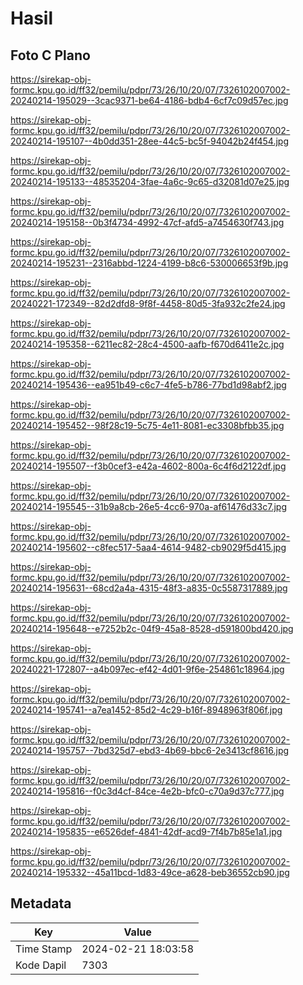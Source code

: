 # Hasil

## Foto C Plano

https://sirekap-obj-formc.kpu.go.id/ff32/pemilu/pdpr/73/26/10/20/07/7326102007002-20240214-195029--3cac9371-be64-4186-bdb4-6cf7c09d57ec.jpg

https://sirekap-obj-formc.kpu.go.id/ff32/pemilu/pdpr/73/26/10/20/07/7326102007002-20240214-195107--4b0dd351-28ee-44c5-bc5f-94042b24f454.jpg

https://sirekap-obj-formc.kpu.go.id/ff32/pemilu/pdpr/73/26/10/20/07/7326102007002-20240214-195133--48535204-3fae-4a6c-9c65-d32081d07e25.jpg

https://sirekap-obj-formc.kpu.go.id/ff32/pemilu/pdpr/73/26/10/20/07/7326102007002-20240214-195158--0b3f4734-4992-47cf-afd5-a7454630f743.jpg

https://sirekap-obj-formc.kpu.go.id/ff32/pemilu/pdpr/73/26/10/20/07/7326102007002-20240214-195231--2316abbd-1224-4199-b8c6-530006653f9b.jpg

https://sirekap-obj-formc.kpu.go.id/ff32/pemilu/pdpr/73/26/10/20/07/7326102007002-20240221-172349--82d2dfd8-9f8f-4458-80d5-3fa932c2fe24.jpg

https://sirekap-obj-formc.kpu.go.id/ff32/pemilu/pdpr/73/26/10/20/07/7326102007002-20240214-195358--6211ec82-28c4-4500-aafb-f670d6411e2c.jpg

https://sirekap-obj-formc.kpu.go.id/ff32/pemilu/pdpr/73/26/10/20/07/7326102007002-20240214-195436--ea951b49-c6c7-4fe5-b786-77bd1d98abf2.jpg

https://sirekap-obj-formc.kpu.go.id/ff32/pemilu/pdpr/73/26/10/20/07/7326102007002-20240214-195452--98f28c19-5c75-4e11-8081-ec3308bfbb35.jpg

https://sirekap-obj-formc.kpu.go.id/ff32/pemilu/pdpr/73/26/10/20/07/7326102007002-20240214-195507--f3b0cef3-e42a-4602-800a-6c4f6d2122df.jpg

https://sirekap-obj-formc.kpu.go.id/ff32/pemilu/pdpr/73/26/10/20/07/7326102007002-20240214-195545--31b9a8cb-26e5-4cc6-970a-af61476d33c7.jpg

https://sirekap-obj-formc.kpu.go.id/ff32/pemilu/pdpr/73/26/10/20/07/7326102007002-20240214-195602--c8fec517-5aa4-4614-9482-cb9029f5d415.jpg

https://sirekap-obj-formc.kpu.go.id/ff32/pemilu/pdpr/73/26/10/20/07/7326102007002-20240214-195631--68cd2a4a-4315-48f3-a835-0c5587317889.jpg

https://sirekap-obj-formc.kpu.go.id/ff32/pemilu/pdpr/73/26/10/20/07/7326102007002-20240214-195648--e7252b2c-04f9-45a8-8528-d591800bd420.jpg

https://sirekap-obj-formc.kpu.go.id/ff32/pemilu/pdpr/73/26/10/20/07/7326102007002-20240221-172807--a4b097ec-ef42-4d01-9f6e-254861c18964.jpg

https://sirekap-obj-formc.kpu.go.id/ff32/pemilu/pdpr/73/26/10/20/07/7326102007002-20240214-195741--a7ea1452-85d2-4c29-b16f-8948963f806f.jpg

https://sirekap-obj-formc.kpu.go.id/ff32/pemilu/pdpr/73/26/10/20/07/7326102007002-20240214-195757--7bd325d7-ebd3-4b69-bbc6-2e3413cf8616.jpg

https://sirekap-obj-formc.kpu.go.id/ff32/pemilu/pdpr/73/26/10/20/07/7326102007002-20240214-195816--f0c3d4cf-84ce-4e2b-bfc0-c70a9d37c777.jpg

https://sirekap-obj-formc.kpu.go.id/ff32/pemilu/pdpr/73/26/10/20/07/7326102007002-20240214-195835--e6526def-4841-42df-acd9-7f4b7b85e1a1.jpg

https://sirekap-obj-formc.kpu.go.id/ff32/pemilu/pdpr/73/26/10/20/07/7326102007002-20240214-195332--45a11bcd-1d83-49ce-a628-beb36552cb90.jpg


## Metadata

| Key        | Value               |
| ---------- | ------------------- |
| Time Stamp | 2024-02-21 18:03:58 |
| Kode Dapil | 7303                |



